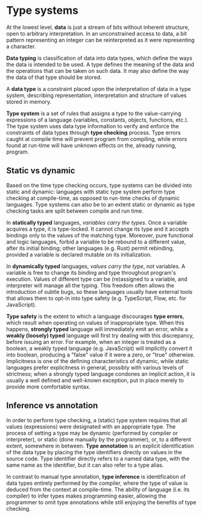 # Type systems

At the lowest level, **data** is just a stream of bits without inherent structure, open to arbitrary interpretation. In an unconstrained access to data, a bit pattern representing an integer can be reinterpreted as it were representing a character.

**Data typing** is classification of data into data types, which define the ways the data is intended to be used. A type defines the meaning of the data and the operations that can be taken on such data. It may also define the way the data of that type should be stored.

A **data type** is a constraint placed upon the interpretation of data in a type system, describing representation, interpretation and structure of values stored in memory.

**Type system** is a set of rules that assigns a type to the value-carrying expressions of a language (variables, constants, objects, functions, etc.). The type system uses data type information to verify and enforce the constraints of data types through **type checking** process. Type errors caught at compile time will prevent program from compiling, while errors found at run-time will have unknown effects on the, already running, program.


## Static vs dynamic

Based on the time type checking occurs, type systems can be divided into static and dynamic: languages with static type system perform type checking at compile-time, as opposed to run-time checks of dynamic languages. Type systems can also be to an extent static or dynamic as type checking tasks are split between compile and run time.

In **statically typed** languages, _variables carry the types_. Once a variable acquires a type, it is type-locked. It cannot change its type and it accepts bindings only to the values of the matching type. Moreover, pure functional and logic languages, forbid a variable to be rebound to a different value, after its initial binding; other languages (e.g. Rust) permit rebinding, provided a variable is declared mutable on its initialization.

In **dynamically typed** languages, _values carry the type_, not variables. A variable is free to change its binding and type throughout program's execution. Values of different type can be (re)assigned to a variable, and interpreter will manage all the typing. This freedom often allows the introduction of subtle bugs, so these languages usually have external tools that allows them to opt-in into type safety (e.g. TypeScript, Flow, etc. for JavaScript).

**Type safety** is the extent to which a language discourages **type errors**, which result when operating on values of inappropriate type. When this happens, **strongly typed** language will immediately emit an error, while a **weakly (loosely) typed** language will first try dealing with this discrepancy, before issuing an error. For example, when an integer is treated as a boolean, a weakly typed language (e.g. JavaScript) will implicitly convert it into boolean, producing a "false" value if it were a zero, or "true" otherwise. Implicitness is one of the defining characteristics of dynamic, while static languages prefer explicitness in general, possibly with various levels of strictness; when a strongly typed language condones an implicit action, it is usually a well defined and well-known exception, put in place merely to provide more comfortable syntax.


## Inference vs annotation

In order to perform type checking, a (static) type system requires that all values (expressions) were designated with an appropriate type. The process of setting a type may be dynamic (performed by compiler or interpreter), or static (done manually by the programmer), or, to a different extent, somewhere in between. **Type annotation** is an explicit identification of the data type by placing the type identifiers directly on values in the source code. Type identifier directly refers to a named data type, with the same name as the identifier, but it can also refer to a type alias.

In contrast to manual type annotation, **type inference** is identification of data types entirely performed by the compiler, where the type of value is deduced from the context at compile-time. The ability of language (i.e. its compiler) to infer types makes programming easier, allowing the programmer to omit type annotations while still enjoying the benefits of type checking.
